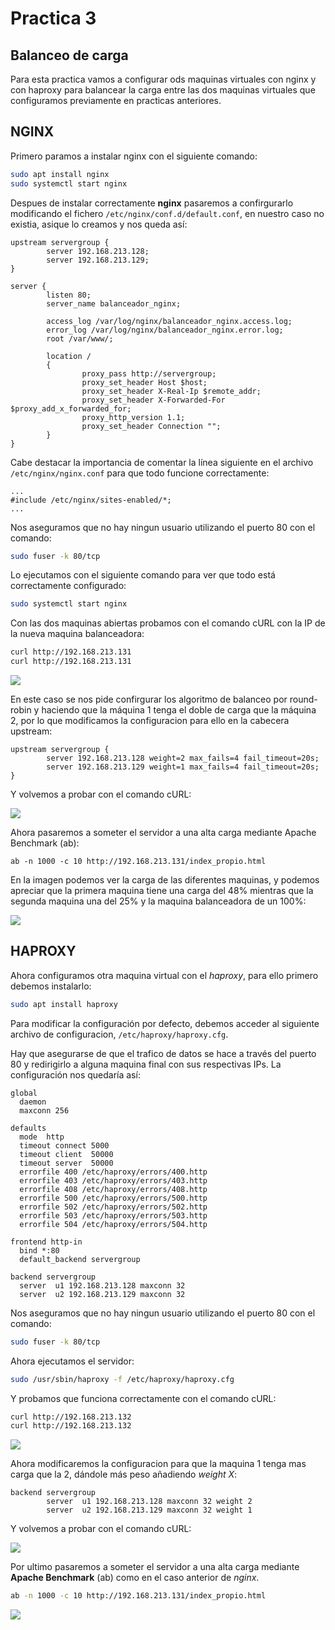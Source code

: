 # Practica 3

## Balanceo de carga

Para esta practica vamos a configurar ods maquinas virtuales con nginx y con
haproxy para balancear la carga entre las dos maquinas virtuales que
configuramos previamente en practicas anteriores.

## NGINX

Primero paramos a instalar nginx con el siguiente comando:

```sh
sudo apt install nginx
sudo systemctl start nginx
```

Despues de instalar correctamente **nginx** pasaremos a confirgurarlo
modificando el fichero `/etc/nginx/conf.d/default.conf`, en nuestro caso no
existia, asique lo creamos y nos queda así:

```nginx
upstream servergroup {
        server 192.168.213.128;
        server 192.168.213.129;
}

server {
        listen 80;
        server_name balanceador_nginx;

        access_log /var/log/nginx/balanceador_nginx.access.log;
        error_log /var/log/nginx/balanceador_nginx.error.log;
        root /var/www/;

        location /
        {
                proxy_pass http://servergroup;
                proxy_set_header Host $host;
                proxy_set_header X-Real-Ip $remote_addr;
                proxy_set_header X-Forwarded-For $proxy_add_x_forwarded_for;
                proxy_http_version 1.1;
                proxy_set_header Connection "";
        }
}
```

Cabe destacar la importancia de comentar la línea siguiente en el archivo
`/etc/nginx/nginx.conf` para que todo funcione correctamente:

```nginx
...
#include /etc/nginx/sites-enabled/*;
...
```

Nos aseguramos que no hay ningun usuario utilizando el puerto 80 con el comando:

```sh
sudo fuser -k 80/tcp
```

Lo ejecutamos con el siguiente comando para ver que todo está correctamente
configurado:

```sh
sudo systemctl start nginx
```

Con las dos maquinas abiertas probamos con el comando cURL con la IP de la nueva
maquina balanceadora:

```sh
curl http://192.168.213.131
curl http://192.168.213.131
```

![](./img/p3_u3-b-nginx_curl_prueba1.png)

En este caso se nos pide confirgurar los algoritmo de balanceo por round-robin y
haciendo que la máquina 1 tenga el doble de carga que la máquina 2, por lo que
modificamos la configuracion para ello en la cabecera upstream:

```nginx
upstream servergroup {
        server 192.168.213.128 weight=2 max_fails=4 fail_timeout=20s;
        server 192.168.213.129 weight=1 max_fails=4 fail_timeout=20s;
}
```

Y volvemos a probar con el comando cURL:

![](./img/p3_u3-b-nginx_curl_prueba2.png)

Ahora pasaremos a someter el servidor a una alta carga mediante Apache Benchmark
(ab):

`ab -n 1000 -c 10 http://192.168.213.131/index_propio.html`

En la imagen podemos ver la carga de las diferentes maquinas, y podemos apreciar
que la primera maquina tiene una carga  del 48% mientras que la segunda maquina
una del 25% y la maquina balanceadora de un 100%:

![](./img/p3_u3-b-nginx_benchmark.png)

## HAPROXY

Ahora configuramos otra maquina virtual con el *haproxy*, para ello primero
debemos instalarlo:

```sh
sudo apt install haproxy
```

Para modificar la configuración por defecto, debemos acceder al siguiente
archivo de configuracion, `/etc/haproxy/haproxy.cfg`.

Hay que asegurarse de que el trafico de datos se hace a través del puerto 80 y
redirigirlo a alguna maquina final con sus respectivas IPs. La configuración nos
quedaría así:

```haproxy
global
  daemon
  maxconn 256

defaults
  mode  http
  timeout connect 5000
  timeout client  50000
  timeout server  50000
  errorfile 400 /etc/haproxy/errors/400.http
  errorfile 403 /etc/haproxy/errors/403.http
  errorfile 408 /etc/haproxy/errors/408.http
  errorfile 500 /etc/haproxy/errors/500.http
  errorfile 502 /etc/haproxy/errors/502.http
  errorfile 503 /etc/haproxy/errors/503.http
  errorfile 504 /etc/haproxy/errors/504.http

frontend http-in
  bind *:80
  default_backend servergroup

backend servergroup
  server  u1 192.168.213.128 maxconn 32
  server  u2 192.168.213.129 maxconn 32
```

Nos aseguramos que no hay ningun usuario utilizando el puerto 80 con el comando:

```sh
sudo fuser -k 80/tcp
```

Ahora ejecutamos el servidor:

```sh
sudo /usr/sbin/haproxy -f /etc/haproxy/haproxy.cfg
```

Y probamos que funciona correctamente con el comando cURL:

```sh
curl http://192.168.213.132
curl http://192.168.213.132
```

![](./img/p3_u3-b-haproxy_curl_prueba1.png)

Ahora modificaremos la configuracion para que la maquina 1 tenga mas carga que
la 2, dándole más peso añadiendo *weight X*:

```haproxy
backend servergroup
        server  u1 192.168.213.128 maxconn 32 weight 2
        server  u2 192.168.213.129 maxconn 32 weight 1
```

Y volvemos a probar con el comando cURL:

![](./img/p3_u3-b-haproxy_curl_prueba2.png)

Por ultimo pasaremos a someter el servidor a una alta carga mediante **Apache
Benchmark** (ab) como en el caso anterior de *nginx*.

```sh
ab -n 1000 -c 10 http://192.168.213.131/index_propio.html
```

![](./img/p3_u3-b-haproxy_benchmark.png)

